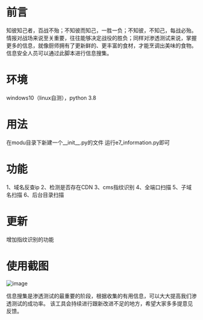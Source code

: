 # 前言
知彼知己者，百战不殆；不知彼而知己，一胜一负；不知彼，不知己，每战必殆。
情报对战场来说至关重要，往往能够决定战役的胜负；同样对渗透测试来说，掌握更多的信息，就像厨师拥有了更新鲜的、更丰富的食材，才能烹调出美味的食物。
信息安全人员可以通过此脚本进行信息搜集。
# 环境
windows10（linux自测），python 3.8
# 用法
在modu目录下新建一个__init__.py的文件
运行e7_information.py即可
# 功能
1、域名反查ip
2、检测是否存在CDN
3、cms指纹识别
4、全端口扫描
5、子域名扫描
6、后台目录扫描
# 更新
增加指纹识别的功能
# 使用截图
![image](https://user-images.githubusercontent.com/56328995/143280490-a7fdeb4d-41f2-4441-a3ed-7c041ede70ff.png)

信息搜集是渗透测试的最重要的阶段，根据收集的有用信息，可以大大提高我们渗透测试的成功率。
该工具会持续进行跟新改进不足的地方，希望大家多多提意见反馈。
